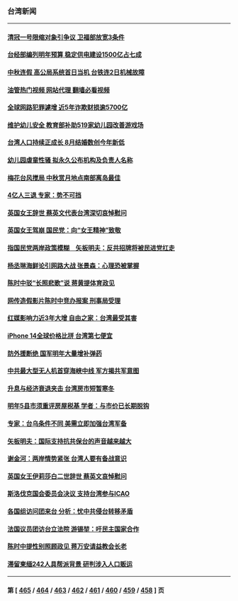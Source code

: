 ### 台湾新闻
---
#### [清冠一号限缩对象引争议 卫福部放宽3条件](../../pages/ncid1349361/n13821060.md?09100845) 
#### [台经部编列明年预算 稳定供电建设1500亿占七成](../../pages/ncid1349361/n13821063.md?09100845) 
#### [中秋连假 高公局系统首日当机 台铁连2日机械故障](../../pages/ncid1349361/n13821064.md?09100845) 
#### [油管热门视频 网站代理 翻墙必看视频](http://209.222.30.114:81/youtube.html?09100845)
#### [全球网路犯罪遽增 近5年诈欺财损逾5700亿](../../pages/ncid1349361/n13821068.md?09100845) 
#### [维护幼儿安全 教育部补助519家幼儿园改善游戏场](../../pages/ncid1349361/n13821067.md?09100845) 
#### [台湾人口持续正成长 8月结婚数创今年新低](../../pages/ncid1349361/n13821066.md?09100845) 
#### [幼儿园虐童性骚 拟永久公布机构及负责人名称](../../pages/ncid1349361/n13821059.md?09100845) 
#### [梅花台风搅局 中秋赏月地点南部离岛最佳](../../pages/ncid1349361/n13821057.md?09100845) 
#### [4亿人三退  专家：势不可挡](../../pages/ncid1349361/n13821049.md?09100845) 
#### [英国女王辞世 蔡英文代表台湾深切哀悼慰问](../../pages/ncid1349361/n13821048.md?09100845) 
#### [英国女王驾崩 国民党：向“女王精神”致敬](../../pages/ncid1349361/n13821046.md?09100845) 
#### [指国民党两岸政策模糊　矢板明夫：反共招牌将被民进党扛走](../../pages/ncid1349361/n13821023.md?09100845) 
#### [杨丞琳海鲜论引网路大战 张景森：心理恐被掌握](../../pages/ncid1349361/n13821021.md?09100845) 
#### [陈时中驳“长照悲歌”说 蒋黄提体育政见](../../pages/ncid1349361/n13821019.md?09100845) 
#### [网传造假影片陈时中竞办报案 刑事局受理](../../pages/ncid1349361/n13821018.md?09100845) 
#### [红媒影响力近3年大增 自由之家：台湾最受其害](../../pages/ncid1349361/n13820989.md?09100845) 
#### [iPhone 14全球价格比拼  台湾第七便宜](../../pages/ncid1349361/n13820963.md?09100845) 
#### [防外援断绝  国军明年大量增补弹药](../../pages/ncid1349361/n13820950.md?09100845) 
#### [中共最大型无人机首穿海峡中线 军方揭共军意图](../../pages/ncid1349361/n13820933.md?09100845) 
#### [升息与经济衰退夹击 台湾房市短暂寒冬](../../pages/ncid1349361/n13820918.md?09100845) 
#### [明年5县市须重评房屋税基 学者：与市价已长期脱钩](../../pages/ncid1349361/n13820915.md?09100845) 
#### [专家：台乌条件不同 美需立即加强台湾军备](../../pages/ncid1349361/n13820912.md?09100845) 
#### [矢板明夫：国际支持抗共保台的声音越来越大](../../pages/ncid1349361/n13820882.md?09100845) 
#### [谢金河：两岸情势紧张 台湾人要有备战意识](../../pages/ncid1349361/n13820805.md?09100845) 
#### [英国女王伊莉莎白二世辞世 蔡英文哀悼慰问](../../pages/ncid1349361/n13820755.md?09100845) 
#### [斯洛伐克国会委员会决议 支持台湾参与ICAO](../../pages/ncid1349361/n13820723.md?09100845) 
#### [各国组访问团来台 分析：忧中共侵台转移矛盾](../../pages/ncid1349361/n13819749.md?09100845) 
#### [法国议员团访台立法院 游锡堃：吁民主国家合作](../../pages/ncid1349361/n13820081.md?09100845) 
#### [陈时中提性别照顾政见 蒋万安请益教会长老](../../pages/ncid1349361/n13820231.md?09100845) 
#### [滞留柬缅242人具帮派背景 研判涉入人口贩运](../../pages/ncid1349361/n13820220.md?09100845) 

---
#### 第 [ [465](./465.md?09100845) / [464](./464.md?09100845) / [463](./463.md?09100845) / [462](./462.md?09100845) / [461](./461.md?09100845) / [460](./460.md?09100845) / [459](./459.md?09100845) / [458](./458.md?09100845) ] 页
